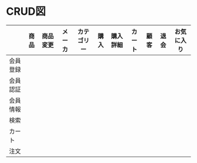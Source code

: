 # CRUD図 #

|            |商品|商品変更|メーカ|カテゴリー|購入|購入詳細|カート|顧客|退会|お気に入り|
|------------|----|--------|------|---------|----|--------|------|----|----|---------|
|会員登録    |||||||||||
|会員認証    |||||||||||
|会員情報    |||||||||||
|検索        |||||||||||
|カート      |||||||||||
|注文        |||||||||||
